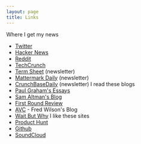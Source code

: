 ```yaml
---
layout: page
title: Links
---
```

Where I get my news
- [Twitter](http://twitter.com)
- [Hacker News](https://news.ycombinator.com)
- [Reddit](http://reddit.com)
- [TechCrunch](http://techcrunch.com/)
- [Term Sheet](http://fortune.com/tag/term-sheet/) (newsletter)
- [Mattermark Daily](https://mattermark.com/category/mattermark-daily/) (newsletter)
- [CrunchBaseDaily](http://static.crunchbase.com/daily/content_twitter.html) (newsletter)
I read these blogs
- [Paul Graham's Essays](http://paulgraham.com/articles.html)
- [Sam Altman's Blog](http://blog.samaltman.com/)
- [First Round Review](http://firstround.com/review/)
- [AVC](http://avc.com/) - Fred Wilson's Blog
- [Wait But Why](http://waitbutwhy.com/)
I like these sites
- [Product Hunt](www.producthunt.com)
- [Github](https://github.com/)
- [SoundCloud](https://soundcloud.com)
